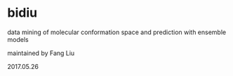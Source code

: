 # bidiu
data mining of molecular conformation space and prediction with ensemble models


maintained by Fang Liu

2017.05.26


